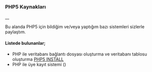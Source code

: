### PHP5 Kaynakları

__

Bu alanda PHP5 için bildiğim ve/veya yaptığım bazı sistemleri sizlerle paylaştım.

#### Listede bulunanlar;

- PHP ile veritabanı bağlantı dosyası oluşturma ve veritabanı tablosu oluşturma [PHP5 INSTALL](https://github.com/matta76/php5/tree/main/install "PHP5, INSTALL")
- PHP ile üye kayıt sistemi ()
